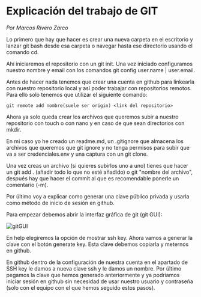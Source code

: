# Explicación del trabajo de GIT
*Por Marcos Rivero Zarco*

Lo primero que hay que hacer es crear una nueva carpeta en el escritorio y lanzar git bash desde esa carpeta o navegar hasta ese directorio usando el comando cd.

Ahí iniciaremos el repositorio con un git init. Una vez iniciado configuramos nuestro nombre y email con los comandos git config user.name | user.email.

Antes de hacer nada tenemos que crear una cuenta en github para linkearla con nuestro repositorio local y así poder trabajar con repositorios remotos. Para ello solo tenemos que utilizar el siguiente comando: 


~~~
git remote add nombre(suele ser origin) <link del repositorio>
~~~

Ahora ya solo queda crear los archivos que queremos subir a nuestro repositorio con touch o con nano y en caso de que sean directorios con mkdir.

En mi caso yo he creado un readme.md, un .gitignore que almacena los archivos que queremos que git ignore y no tenga permisos para subir que va a ser credenciales.env y una captura con un git clone. 

Una vez creas un archivo (si quieres subirlos uno a uno) tienes que hacer un git add . (añadir todo lo que no esté añadido) o git "nombre del archivo", después hay que hacer el commit al que es recomendable ponerle un comentario (-m).

Por último voy a explicar como generar una clave público privada y usarla como método de inicio de sesión en github.

Para empezar debemos abrir la interfaz gráfica de git (git GUI):

![gitGUI](https://media.geeksforgeeks.org/wp-content/uploads/20200329195306/GitGui11.jpg)

En help elegiremos la opción de mostrar ssh key. Ahora vamos a generar la clave con el botón generate key. Esta clave debemos copiarla y meternos en github.

En github dentro de la configuración de nuestra cuenta en el apartado de SSH key le damos a nueva clave ssh y le damos un nombre. Por último pegamos la clave que hemos generado anteriormente y ya podriamos iniciar sesión en github sin necesidad de usar nuestro usuario y contraseña (solo con el equipo con el que hemos seguido estos pasos).
